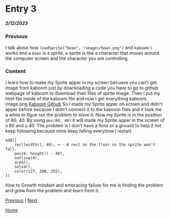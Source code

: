# Entry 3
##### 2/12/2023

### Previous
I talk about how `loadSprite("bean", "images/bean.png")` and `kaboom()` works and a `bean` is a sprite. a sprite is like a character that moves around the computer screen and the character you are controlling.
### Content
I learn how to make my Sprite apper in my screen becuase you can't get image from kaboom just by downloading a code you have to go to github webpage of kaboom to download their files of sprite image. Then I put my html file inside of the kaboom file and now I get everything kaboom.
image.png
[Kaboom Github](https://github.com/replit/kaboom)
So I made my Sprite apper on screen and didn't apper before because I didn't connect it to the kaboom files and it took me a while to figue out the problem to slove it. Now my Sprite is in the position of 80, 40. By using `pos(80, 40)` it will made my Sprite apper in the screen of x 80 and y 40. The problem is I don't have a floor or a ground to help it not keep following because mine keep falling everytime I restart.
```JS
add([
    rect(width(), 48), <---A rect on the floor so the sprite won't fall.
    pos(0, height() - 48),
    outline(4),
    area(),
    solid(),
    color(127, 200, 255),
])
```
How to Growth mindset and embracing failure for me is finding the problem and grow from the problem and learn from it.




[Previous](entry02.md) | [Next](entry04.md)

[Home](../README.md)